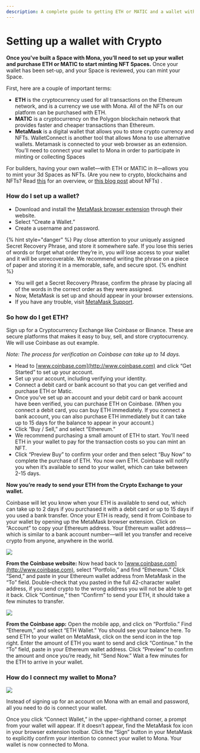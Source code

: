 ```yaml
---
description: A complete guide to getting ETH or MATIC and a wallet with MetaMask
---
```


# Setting up a wallet with Crypto

**Once you've built a Space with Mona, you’ll need to set up your wallet and purchase ETH or MATIC to start minting NFT Spaces.**  Once your wallet has been set-up, and your Space is reviewed, you can mint your Space.

First, here are a couple of important terms:

* **ETH** is the cryptocurrency used for all transactions on the Ethereum network, and is a currency we use with Mona. All of the NFTs on our platform can be purchased with ETH.&#x20;
* **MATIC** is a cryptocurrency on the Polygon blockchain network that provides faster and cheaper transactions than Ethereum.
* **MetaMask** is a digital wallet that allows you to store crypto currency and NFTs. WalletConnect is another tool that allows Mona to use alternative wallets. Metamask is connected to your web browser as an extension. You’ll need to connect your wallet to Mona in order to participate in minting or collecting Spaces

For builders, having your own wallet—with ETH or MATIC in it—allows you to mint your 3d Spaces as NFTs. (Are you new to crypto, blockchains and NFTs? Read [this](https://docs.mona.gallery/guides/web-3.0-introduction) for an overview, or [this blog post](https://ethereum.org/en/nft/) about NFTs) .

### **How do I set up a wallet?** <a href="#how-do-i-set-up-a-wallet" id="how-do-i-set-up-a-wallet"></a>

* Download and install the [MetaMask browser extension](https://metamask.io/download.html) through their website.
* Select “Create a Wallet.”
* Create a username and password.

{% hint style="danger" %}
Pay close attention to your uniquely assigned Secret Recovery Phrase, and store it somewhere safe. If you lose this series of words or forget what order they’re in, you _will_ lose access to your wallet and it will be unrecoverable. We recommend writing the phrase on a piece of paper and storing it in a memorable, safe, and secure spot.
{% endhint %}

* You will get a Secret Recovery Phrase, confirm the phrase by placing all of the words in the correct order as they were assigned.
* Now, MetaMask is set up and should appear in your browser extensions.
* If you have any trouble, visit [MetaMask Support](https://metamask.zendesk.com/hc/en-us).

### **So how do I get ETH?** <a href="#this-is-all-starting-to-make-sense-so-how-do-i-get-eth" id="this-is-all-starting-to-make-sense-so-how-do-i-get-eth"></a>

Sign up for a Cryptocurrency Exchange like Coinbase or Binance. These are secure platforms that makes it easy to buy, sell, and store cryptocurrency. We will use Coinbase as out example.

_Note: The process for verification on Coinbase can take up to 14 days._

* Head to [www.coinbase.com](http://www.coinbase.com) and click “Get Started” to set up your account.
* Set up your account, including verifying your identity.
* Connect a debit card or bank account so that you can get verified and purchase ETH or Matic.
* Once you’ve set up an account and your debit card or bank account have been verified, you can purchase ETH on Coinbase. (When you connect a debit card, you can buy ETH immediately. If you connect a bank account, you can also purchase ETH immediately but it can take up to 15 days for the balance to appear in your account.)
* Click “Buy / Sell,” and select “Ethereum.”
* We recommend purchasing a small amount of ETH to start. You'll need ETH in your wallet to pay for the transaction costs so you can mint an NFT.
* Click “Preview Buy” to confirm your order and then select “Buy Now” to complete the purchase of ETH. You now own ETH. Coinbase will notify you when it’s available to send to your wallet, which can take between 2-15 days.

**Now you’re ready to send your ETH from the Crypto Exchange to your wallet.**

Coinbase will let you know when your ETH is available to send out, which can take up to 2 days if you purchased it with a debit card or up to 15 days if you used a bank transfer. Once your ETH is ready, send it from Coinbase to your wallet by opening up the MetaMask browser extension. Click on “Account” to copy your Ethereum address. Your Ethereum wallet address—which is similar to a bank account number—will let you transfer and receive crypto from anyone, anywhere in the world.&#x20;

![](broken-reference)

**From the Coinbase website:** Now head back to [www.coinbase.com](http://www.coinbase.com), select “Portfolio,” and find “Ethereum.” Click “Send,” and paste in your Ethereum wallet address from MetaMask in the “To” field. Double-check that you pasted in the full 42-character wallet address, if you send crypto to the wrong address you will not be able to get it back. Click “Continue,” then “Confirm” to send your ETH, it should take a few minutes to transfer.

![](broken-reference)

**From the Coinbase app:** Open the mobile app, and click on “Portfolio.” Find “Ethereum,” and select “ETH Wallet.” You should see your balance here. To send ETH to your wallet on MetaMask, click on the send icon in the top right. Enter the amount of ETH you want to send and click “Continue.” In the “To” field, paste in your Ethereum wallet address. Click “Preview” to confirm the amount and once you’re ready, hit “Send Now.” Wait a few minutes for the ETH to arrive in your wallet.



### How do I connect my wallet to Mona?

![](broken-reference)

Instead of signing up for an account on Mona with an email and password, all you need to do is connect your wallet.

Once you click “Connect Wallet,” in the upper-righthand corner, a prompt from your wallet will appear. If it doesn’t appear, find the MetaMask fox icon in your browser extension toolbar. Click the “Sign” button in your MetaMask to explicitly confirm your intention to connect your wallet to Mona. Your wallet is now connected to Mona.
